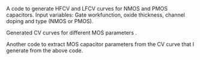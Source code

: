 A code to generate HFCV and LFCV curves for NMOS and PMOS capacitors. Input variables: Gate workfunction, oxide thickness, channel doping and type (NMOS or PMOS). 

Generated CV curves for different MOS parameters .

Another code to extract MOS capacitor parameters from the CV curve that I generate from the above code. 
